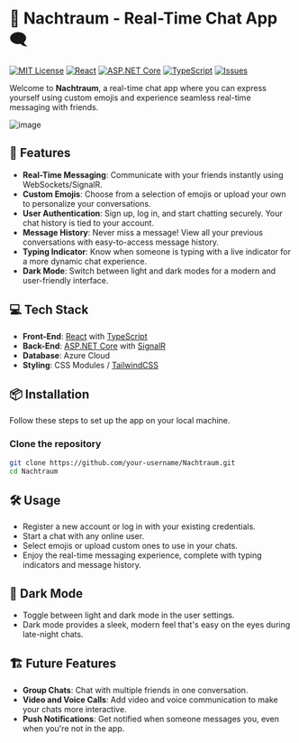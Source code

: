# 🌙 Nachtraum - Real-Time Chat App 🗨️ 

[![MIT License](https://img.shields.io/github/license/your-username/Nachtraum)](LICENSE)
[![React](https://img.shields.io/badge/Frontend-React-blue)](https://reactjs.org/)
[![ASP.NET Core](https://img.shields.io/badge/Backend-ASP.NET%20Core-brightgreen)](https://dotnet.microsoft.com/apps/aspnet)
[![TypeScript](https://img.shields.io/badge/Code-TypeScript-%233178c6)](https://www.typescriptlang.org/)
[![Issues](https://img.shields.io/github/issues/your-username/Nachtraum)](https://github.com/your-username/Nachtraum/issues)

Welcome to **Nachtraum**, a real-time chat app where you can express yourself using custom emojis and experience seamless real-time messaging with friends.

![image](https://github.com/ailynux/chatroom-csharp/assets/95152597/5482212e-c73a-4bb9-b0a4-83c10dff49ec)

## 🚀 Features

- **Real-Time Messaging**: Communicate with your friends instantly using WebSockets/SignalR.
- **Custom Emojis**: Choose from a selection of emojis or upload your own to personalize your conversations.
- **User Authentication**: Sign up, log in, and start chatting securely. Your chat history is tied to your account.
- **Message History**: Never miss a message! View all your previous conversations with easy-to-access message history.
- **Typing Indicator**: Know when someone is typing with a live indicator for a more dynamic chat experience.
- **Dark Mode**: Switch between light and dark modes for a modern and user-friendly interface.

## 💻 Tech Stack

- **Front-End**: [React](https://reactjs.org/) with [TypeScript](https://www.typescriptlang.org/)
- **Back-End**: [ASP.NET Core](https://dotnet.microsoft.com/apps/aspnet) with [SignalR](https://dotnet.microsoft.com/apps/aspnet/signalr)
- **Database**: Azure Cloud
- **Styling**: CSS Modules / [TailwindCSS](https://tailwindcss.com/)

## 📦 Installation

Follow these steps to set up the app on your local machine.

### Clone the repository

```bash
git clone https://github.com/your-username/Nachtraum.git
cd Nachtraum
```

## 🛠️ Usage
- Register a new account or log in with your existing credentials.
- Start a chat with any online user.
- Select emojis or upload custom ones to use in your chats.
- Enjoy the real-time messaging experience, complete with typing indicators and message history.

## 🎨 Dark Mode
- Toggle between light and dark mode in the user settings.
- Dark mode provides a sleek, modern feel that's easy on the eyes during late-night chats.

## 🏗️ Future Features
- **Group Chats**: Chat with multiple friends in one conversation.
- **Video and Voice Calls**: Add video and voice communication to make your chats more interactive.
- **Push Notifications**: Get notified when someone messages you, even when you're not in the app.


